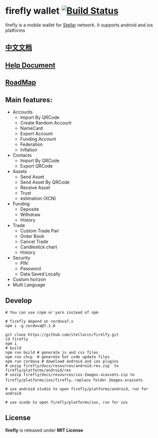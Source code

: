 # firefly wallet [![Build Status](https://travis-ci.org/StellarCN/firefly.svg)](https://travis-ci.org/StellarCN/firefly)


firefly is a mobile wallet for [Stellar](https://stellar.org) network. It supports android and ios platforms


## [中文文档](README-CN.md)

## [Help Document](https://wallet.fchain.io/manual/#0)

## [RoadMap](docs/ROADMAP.MD)

## Main features:
* Accounts
	* Import By QRCode
	* Create Random Account
	* NameCard
	* Export Account
	* Funding Account
	* Federation
	* Inflation
* Contacts
	* Import By QRCode
	* Export QRCode
* Assets
	* Send Asset
	* Send Asset By QRCode
	* Receive Asset
	* Trust
	* estimation (XCN)
* Funding
	* Deposite
	* Withdraw
	* History
* Trade
	* Custom Trade Pair
	* Order Book
	* Cancel Trade
	* Candlestick chart
	* History
* Security
	* PIN
	* Password
	* Data Saved Locally
* Custom horizon
* Multi Language


## Develop
```
# You can use cnpm or yarn instead of npm

# firefly depend on cordova7.x
npm i -g cordova@7.1.0

git clone https://github.com/stellarcn/firelfy.git
cd firefly
npm i
# build 
npm run build # generate js and css files
npm run chcp  # generate hot code update files
npm run cordova # download android and ios plugins
# unzip firefly/docs/resources/android-res.zip  to firefly/platforms/android/res
# unzip firefly/docs/resources/ios-Images.xcassets.zip to firefly/platforms/ios/firefly，replace folder Images.xcassets

# use android studio to open firefly/platforms/android, run for android

# use xcode to open firefly/platforms/ios, run for ios

```


## License
**firefly** is released under **MIT License**


